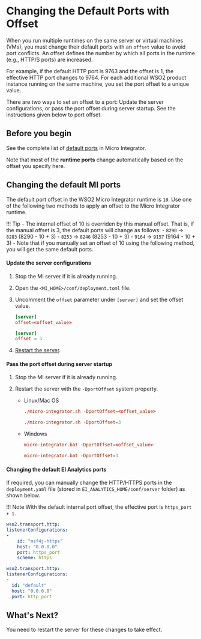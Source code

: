 # Changing the Default Ports with Offset

When you run multiple runtimes on the same server or virtual machines (VMs), you must change their default ports with an `offset` value to avoid port conflicts. An offset defines the number by which all ports in the runtime (e.g., HTTP/S ports) are increased. 

For example, if the default HTTP port is 9763 and the offset is 1, the effective HTTP port changes to 9764. For each additional WSO2 product instance running on the same machine, you set the port offset to a unique value.

There are two ways to set an offset to a port: Update the server configurations, or pass the port offset during server startup. See the instructions given below to port offset.

## Before you begin

See the complete list of [default ports]({{base_path}}/install-and-setup/setup/reference/default-product-ports) in Micro Integrator.

Note that most of the **runtime ports** change automatically based on the offset you specify here.

## Changing the default MI ports

The default port offset in the WSO2 Micro Integrator runtime is `10`. Use one of the following two methods to apply an offset to the Micro Integrator runtime.

!!! Tip
	-	The internal offset of 10 is overriden by this manual offset. That is, if the manual offset is 3, the default ports will change as follows:
		- `8290` -> `8283` (8290 - 10 + 3)
		- `8253` -> `8246` (8253 - 10 + 3)
		- `9164` -> `9157` (9164 - 10 + 3)
	-	Note that if you manually set an offset of 10 using the following method, you will get the same default ports.

#### Update the server configurations

1. Stop the MI server if it is already running.

2.  Open the `<MI_HOME>/conf/deployment.toml` file.

3.  Uncomment the `offset` parameter under `[server]` and set the offset value.

    ```toml tab="Format"
    [server]
    offset=<offset_value>
    ```

    ```toml  tab="Example"
    [server]
    offset = 3
    ```

4. [Restart the server]({{base_path}}/install-and-setup/install/running-the-mi).

#### Pass the port offset during server startup

1.  Stop the MI server if it is already running.

2.  Restart the server with the `-DportOffset` system property.

    - Linux/Mac OS
    
        ```toml tab="Format"
        ./micro-integrator.sh -DportOffset=<offset_value>
        ```
        
        ```toml tab="Example"
        ./micro-integrator.sh -DportOffset=3
        ```
        
    - Windows
    
        ```toml tab="Format"
        micro-integrator.bat -DportOffset=<offset_value>
        ```
        
        ```toml tab="Example"
        micro-integrator.bat -DportOffset=3
        ```

#### Changing the default EI Analytics ports

If required, you can manually change the HTTP/HTTPS ports in the `deployment.yaml` file (stored in `EI_ANALYTICS_HOME/conf/server` folder) as shown below.

!!! Note
    With the default internal port offset, the effective port is <code>https_port + 1</code>.

```yaml tab='HTTPS Port'
wso2.transport.http:            
listenerConfigurations:
-
	id: "msf4j-https"
	host: "0.0.0.0"
	port: https_port
	scheme: https
```

```yaml tab='HTTP Port'
wso2.transport.http:
listenerConfigurations:
-
  id: "default"
  host: "0.0.0.0"
  port: http_port
```

## What's Next?

You need to restart the server for these changes to take effect.